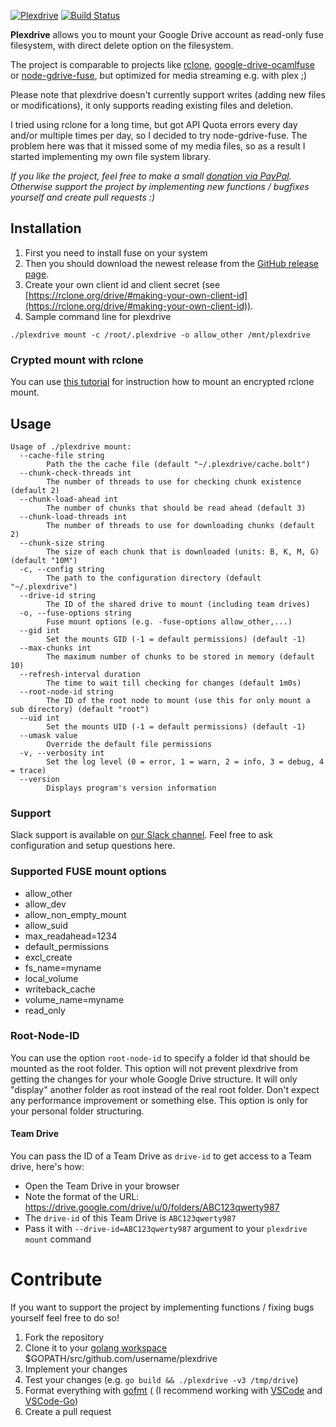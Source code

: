 <a href="https://github.com/dweidenfeld/plexdrive"><img src="logo/banner.png" alt="Plexdrive" /></a>
[![Build Status](https://travis-ci.org/dweidenfeld/plexdrive.svg?branch=master)](https://travis-ci.org/dweidenfeld/plexdrive)

__Plexdrive__ allows you to mount your Google Drive account as read-only fuse filesystem, with direct delete option on the filesystem.

The project is comparable to projects like [rclone](https://rclone.org/), 
[google-drive-ocamlfuse](https://github.com/astrada/google-drive-ocamlfuse) or 
[node-gdrive-fuse](https://github.com/thejinx0r/node-gdrive-fuse), 
but optimized for media streaming e.g. with plex ;)

Please note that plexdrive doesn't currently support writes (adding new files or modifications), it only supports reading existing files and deletion. 

I tried using rclone for a long time, but got API Quota errors every day and/or multiple times per day, so I decided to try node-gdrive-fuse. The problem here was that it missed some of my media files, so as a result I started implementing my own file system library.

_If you like the project, feel free to make a small [donation via PayPal](https://www.paypal.me/dowei). Otherwise support the project by implementing new functions / bugfixes yourself and create pull requests :)_

## Installation
1. First you need to install fuse on your system 
2. Then you should download the newest release from the [GitHub release page](https://github.com/dweidenfeld/plexdrive/releases).
3. Create your own client id and client secret (see [https://rclone.org/drive/#making-your-own-client-id](https://rclone.org/drive/#making-your-own-client-id)).
4. Sample command line for plexdrive
```
./plexdrive mount -c /root/.plexdrive -o allow_other /mnt/plexdrive
```

### Crypted mount with rclone
You can use [this tutorial](TUTORIAL.md) for instruction how to mount an encrypted rclone mount.

## Usage
```
Usage of ./plexdrive mount:
  --cache-file string
    	Path the the cache file (default "~/.plexdrive/cache.bolt")
  --chunk-check-threads int
    	The number of threads to use for checking chunk existence (default 2)
  --chunk-load-ahead int
    	The number of chunks that should be read ahead (default 3)
  --chunk-load-threads int
    	The number of threads to use for downloading chunks (default 2)
  --chunk-size string
    	The size of each chunk that is downloaded (units: B, K, M, G) (default "10M")
  -c, --config string
    	The path to the configuration directory (default "~/.plexdrive")
  --drive-id string
    	The ID of the shared drive to mount (including team drives)
  -o, --fuse-options string
    	Fuse mount options (e.g. -fuse-options allow_other,...)
  --gid int
    	Set the mounts GID (-1 = default permissions) (default -1)
  --max-chunks int
    	The maximum number of chunks to be stored in memory (default 10)
  --refresh-interval duration
    	The time to wait till checking for changes (default 1m0s)
  --root-node-id string
    	The ID of the root node to mount (use this for only mount a sub directory) (default "root")
  --uid int
    	Set the mounts UID (-1 = default permissions) (default -1)
  --umask value
    	Override the default file permissions
  -v, --verbosity int
    	Set the log level (0 = error, 1 = warn, 2 = info, 3 = debug, 4 = trace)
  --version
    	Displays program's version information
```

### Support 
Slack support is available on [our Slack channel](https://join.slack.com/t/plexdrive/shared_invite/MjM2MTMzMjY2MTc5LTE1MDQ2MDE4NDQtOTc0N2RiY2UxNw). 
Feel free to ask configuration and setup questions here.

### Supported FUSE mount options
* allow_other
* allow_dev
* allow_non_empty_mount
* allow_suid
* max_readahead=1234
* default_permissions
* excl_create
* fs_name=myname
* local_volume
* writeback_cache
* volume_name=myname
* read_only


### Root-Node-ID
You can use the option `root-node-id` to specify a folder id that should be mounted as
the root folder. This option will not prevent plexdrive from getting the changes for your
whole Google Drive structure. It will only "display" another folder as root instead of the
real root folder.
Don't expect any performance improvement or something else. This option is only for your
personal folder structuring.

#### Team Drive
You can pass the ID of a Team Drive as `drive-id` to get access to a Team drive, here's how:
* Open the Team Drive in your browser
* Note the format of the URL: https://drive.google.com/drive/u/0/folders/ABC123qwerty987
* The `drive-id` of this Team Drive is `ABC123qwerty987`
* Pass it with `--drive-id=ABC123qwerty987` argument to your `plexdrive mount` command

# Contribute
If you want to support the project by implementing functions / fixing bugs
yourself feel free to do so!

1. Fork the repository
2. Clone it to your [golang workspace](https://golang.org/doc/code.html) $GOPATH/src/github.com/username/plexdrive
3. Implement your changes
4. Test your changes (e.g. `go build && ./plexdrive -v3 /tmp/drive`)
5. Format everything with [gofmt](https://golang.org/cmd/gofmt/) (
(I recommend working with [VSCode](https://code.visualstudio.com/) and [VSCode-Go](https://github.com/lukehoban/vscode-go))
6. Create a pull request
